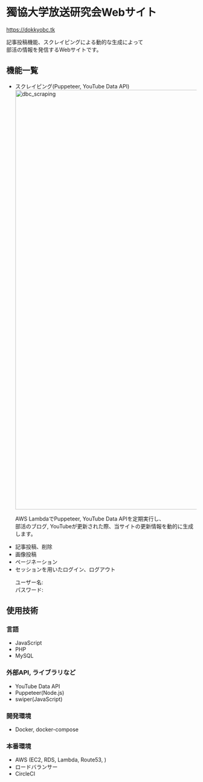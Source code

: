 <h1>獨協大学放送研究会Webサイト</h1>

  <a target="_blank">https://dokkyobc.tk<br></a>
 <p>記事投稿機能、スクレイピングによる動的な生成によって<br>部活の情報を発信するWebサイトです。</p>

<h2>機能一覧</h2>

<ul>
  <li>スクレイピング(Puppeteer, YouTube Data API)</li>
  <img width="1109" alt="dbc_scraping" src="https://user-images.githubusercontent.com/67939683/103884245-a2adc580-5121-11eb-9b44-3bf01fe3ac73.png">
  <p>AWS LambdaでPuppeteer, YouTube Data APIを定期実行し、<br>部活のブログ, YouTubeが更新された際、当サイトの更新情報を動的に生成します。</p>
  <li>記事投稿、削除</li>
  <li>画像投稿</li>
  <li>ページネーション</li>
  <li>セッションを用いたログイン、ログアウト</li>
  <p>
    ユーザー名:<br>
    パスワード:
  </p>
</ul>

<h3></h3>

<h2>使用技術</h2>

<h3>言語</h3>
<ul>
  <li>JavaScript</li>
  <li>PHP</li>
  <li>MySQL</li>
</ul>

<h3>外部API, ライブラリなど</h3>
<ul>
  <li>YouTube Data API</li>
  <li>Puppeteer(Node.js)</li>
  <li>swiper(JavaScript)</li>
</ul>


<h3>開発環境</h3>
<ul>
  <li>Docker, docker-compose</li>
</ul>


<h3>本番環境</h3>
<ul>
  <li>AWS (EC2, RDS, Lambda, Route53, )</li>
  <li>ロードバランサー</li>
  <li>CircleCI</li>
</ul>
